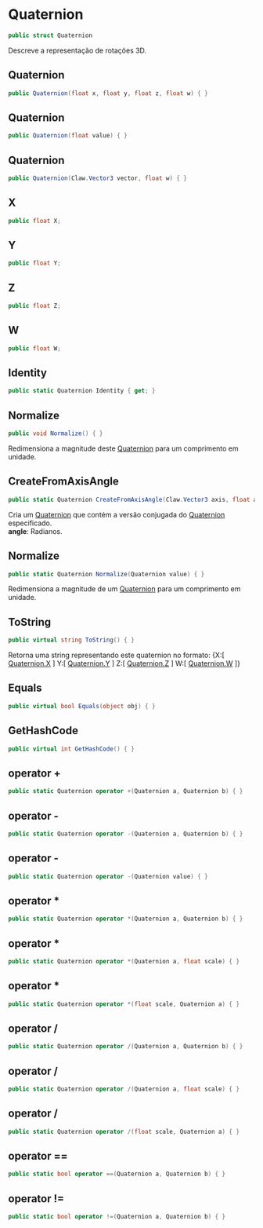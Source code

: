 # Quaternion
```csharp
public struct Quaternion
```
Descreve a representação de rotações 3D.<br />
## Quaternion
```csharp
public Quaternion(float x, float y, float z, float w) { }
```
## Quaternion
```csharp
public Quaternion(float value) { }
```
## Quaternion
```csharp
public Quaternion(Claw.Vector3 vector, float w) { }
```
## X
```csharp
public float X;
```
## Y
```csharp
public float Y;
```
## Z
```csharp
public float Z;
```
## W
```csharp
public float W;
```
## Identity
```csharp
public static Quaternion Identity { get; } 
```
## Normalize
```csharp
public void Normalize() { }
```
Redimensiona a magnitude deste [Quaternion](/api/Claw/Quaternion.md#Quaternion) para um comprimento em unidade.<br />
## CreateFromAxisAngle
```csharp
public static Quaternion CreateFromAxisAngle(Claw.Vector3 axis, float angle) { }
```
Cria um [Quaternion](/api/Claw/Quaternion.md#Quaternion) que contém a versão conjugada do [Quaternion](/api/Claw/Quaternion.md#Quaternion) especificado.<br />
**angle**: Radianos.<br />
## Normalize
```csharp
public static Quaternion Normalize(Quaternion value) { }
```
Redimensiona a magnitude de um [Quaternion](/api/Claw/Quaternion.md#Quaternion) para um comprimento em unidade.<br />
## ToString
```csharp
public virtual string ToString() { }
```
Retorna uma string representando este quaternion no formato:
            {X:[ [Quaternion.X](/api/Claw/Quaternion.md#X) ] Y:[ [Quaternion.Y](/api/Claw/Quaternion.md#Y) ] Z:[ [Quaternion.Z](/api/Claw/Quaternion.md#Z) ] W:[ [Quaternion.W](/api/Claw/Quaternion.md#W) ]}<br />
## Equals
```csharp
public virtual bool Equals(object obj) { }
```
## GetHashCode
```csharp
public virtual int GetHashCode() { }
```
## operator +
```csharp
public static Quaternion operator +(Quaternion a, Quaternion b) { }
```
## operator -
```csharp
public static Quaternion operator -(Quaternion a, Quaternion b) { }
```
## operator -
```csharp
public static Quaternion operator -(Quaternion value) { }
```
## operator *
```csharp
public static Quaternion operator *(Quaternion a, Quaternion b) { }
```
## operator *
```csharp
public static Quaternion operator *(Quaternion a, float scale) { }
```
## operator *
```csharp
public static Quaternion operator *(float scale, Quaternion a) { }
```
## operator /
```csharp
public static Quaternion operator /(Quaternion a, Quaternion b) { }
```
## operator /
```csharp
public static Quaternion operator /(Quaternion a, float scale) { }
```
## operator /
```csharp
public static Quaternion operator /(float scale, Quaternion a) { }
```
## operator ==
```csharp
public static bool operator ==(Quaternion a, Quaternion b) { }
```
## operator !=
```csharp
public static bool operator !=(Quaternion a, Quaternion b) { }
```
